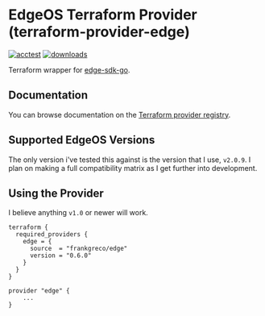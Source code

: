 # EdgeOS Terraform Provider (terraform-provider-edge)

[![acctest](https://github.com/frankgreco/terraform-provider-edge/actions/workflows/acctest.yml/badge.svg)](https://github.com/frankgreco/terraform-provider-edge/actions/workflows/acctest.yml)
[![downloads](https://img.shields.io/badge/downloads-1112%2Fmonth-blue)](https://img.shields.io/badge/downloads-684%2Fmonth-blue)

Terraform wrapper for [edge-sdk-go](https://github.com/frankgreco/edge-sdk-go).

## Documentation
You can browse documentation on the [Terraform provider registry](https://registry.terraform.io/providers/frankgreco/edge/latest/docs).

## Supported EdgeOS Versions
The only version i've tested this against is the version that I use, `v2.0.9`. I plan on making a full compatibility matrix as I get further into development.

## Using the Provider
I believe anything `v1.0` or newer will work.

```
terraform {
  required_providers {
    edge = {
      source  = "frankgreco/edge"
      version = "0.6.0"
    }
  }
}

provider "edge" {
    ...
}
```
